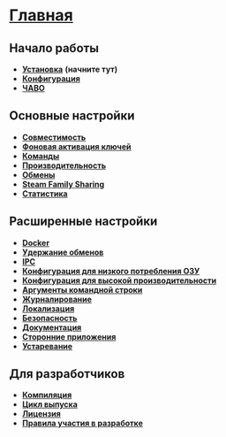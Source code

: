 # **[Главная](https://github.com/JustArchi/ArchiSteamFarm/wiki/Home-ru-RU)**

## Начало работы

* **[Установка](https://github.com/JustArchi/ArchiSteamFarm/wiki/Setting-up-ru-RU)** **(начните тут)**
* **[Конфигурация](https://github.com/JustArchi/ArchiSteamFarm/wiki/Configuration-ru-RU)**
* **[ЧАВО](https://github.com/JustArchi/ArchiSteamFarm/wiki/FAQ-ru-RU)**

## Основные настройки

* **[Совместимость](https://github.com/JustArchi/ArchiSteamFarm/wiki/Compatibility-ru-RU)**
* **[Фоновая активация ключей](https://github.com/JustArchi/ArchiSteamFarm/wiki/Background-games-redeemer-ru-RU)**
* **[Команды](https://github.com/JustArchi/ArchiSteamFarm/wiki/Commands-ru-RU)**
* **[Производительность](https://github.com/JustArchi/ArchiSteamFarm/wiki/Performance-ru-RU)**
* **[Обмены](https://github.com/JustArchi/ArchiSteamFarm/wiki/Trading-ru-RU)**
* **[Steam Family Sharing](https://github.com/JustArchi/ArchiSteamFarm/wiki/Steam-Family-Sharing-ru-RU)**
* **[Статистика](https://github.com/JustArchi/ArchiSteamFarm/wiki/Statistics-ru-RU)**

## Расширенные настройки

* **[Docker](https://github.com/JustArchi/ArchiSteamFarm/wiki/Docker-ru-RU)**
* **[Удержание обменов](https://github.com/JustArchi/ArchiSteamFarm/wiki/Escrow-ru-RU)**
* **[IPC](https://github.com/JustArchi/ArchiSteamFarm/wiki/IPC-ru-RU)**
* **[Конфигурация для низкого потребления ОЗУ](https://github.com/JustArchi/ArchiSteamFarm/wiki/Low-memory-setup-ru-RU)**
* **[Конфигурация для высокой производительности](https://github.com/JustArchi/ArchiSteamFarm/wiki/High-performance-setup-ru-RU)**
* **[Аргументы командной строки](https://github.com/JustArchi/ArchiSteamFarm/wiki/Command-line-arguments-ru-RU)**
* **[Журналирование](https://github.com/JustArchi/ArchiSteamFarm/wiki/Logging-ru-RU)**
* **[Локализация](https://github.com/JustArchi/ArchiSteamFarm/wiki/Localization-ru-RU)**
* **[Безопасность](https://github.com/JustArchi/ArchiSteamFarm/wiki/Security-ru-RU)**
* **[Документация](https://github.com/JustArchi/ArchiSteamFarm/wiki/Documentation-ru-RU)**
* **[Сторонние приложения](https://github.com/JustArchi/ArchiSteamFarm/wiki/Third-party-tools-ru-RU)**
* **[Устаревание](https://github.com/JustArchi/ArchiSteamFarm/wiki/Deprecation-ru-RU)**

## Для разработчиков

* **[Компиляция](https://github.com/JustArchi/ArchiSteamFarm/wiki/Compilation-ru-RU)**
* **[Цикл выпуска](https://github.com/JustArchi/ArchiSteamFarm/wiki/Release-cycle-ru-RU)**
* **[Лицензия](https://github.com/JustArchi/ArchiSteamFarm/wiki/License-ru-RU)**
* **[Правила участия в разработке](https://github.com/JustArchi/ArchiSteamFarm/blob/master/.github/CONTRIBUTING.md)**